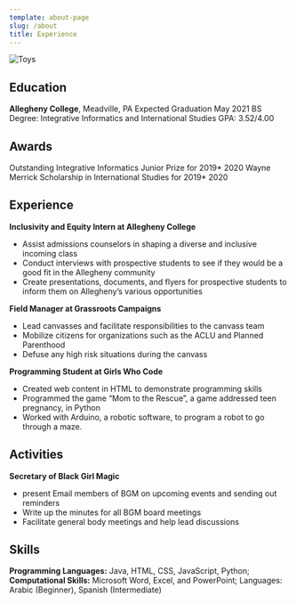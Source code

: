 ```yaml
---
template: about-page
slug: /about
title: Experience
---
```



![Toys](/assets/moroccoschool.JPG "Teaching English to students in Zaouiat Ahansal, Morocco")



## Education
**Allegheny College**, Meadville, PA Expected Graduation May 2021 BS Degree: Integrative Informatics and International Studies GPA: 3.52/4.00

## Awards
Outstanding Integrative Informatics Junior Prize for 2019* 2020 Wayne Merrick Scholarship in International Studies for 2019* 2020

## Experience

**Inclusivity and Equity Intern at Allegheny College**
* Assist admissions counselors in shaping a diverse and inclusive incoming class
* Conduct interviews with prospective students to see if they would be a good fit in the Allegheny community
* Create presentations, documents, and flyers for prospective students to inform them on Allegheny’s various opportunities

**Field Manager at Grassroots Campaigns**
 * Lead canvasses and facilitate responsibilities to the canvass team
 * Mobilize citizens for organizations such as the ACLU and Planned Parenthood
 * Defuse any high risk situations during the canvass

**Programming Student at Girls Who Code**
 * Created web content in HTML to demonstrate programming skills
 * Programmed the game “Mom to the Rescue”, a game addressed teen pregnancy, in Python
 * Worked with Arduino, a robotic software, to program a robot to go through a maze.

## Activities
**Secretary of Black Girl Magic**
 * present Email members of BGM on upcoming events and sending out reminders
 * Write up the minutes for all BGM board meetings
 * Facilitate general body meetings and help lead discussions

## Skills
**Programming Languages:** Java, HTML, CSS, JavaScript, Python;
**Computational Skills:** Microsoft Word, Excel, and PowerPoint; Languages: Arabic (Beginner), Spanish (Intermediate)
